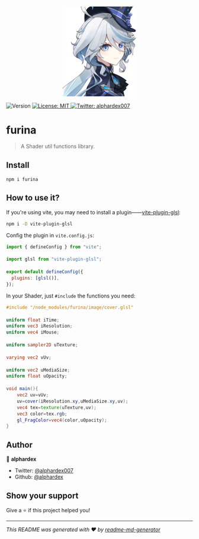 <p align="center">
  <img src="./assets/logo.jpg" width="200">
</p>
<p>
  <img alt="Version" src="https://img.shields.io/npm/v/furina.svg?v=1" />
  <a href="#" target="_blank">
    <img alt="License: MIT" src="https://img.shields.io/badge/License-MIT-yellow.svg" />
  </a>
  <a href="https://twitter.com/alphardex007" target="_blank">
    <img alt="Twitter: alphardex007" src="https://img.shields.io/twitter/follow/alphardex007.svg?style=social" />
  </a>
</p>

# furina

> A Shader util functions library.

## Install

```sh
npm i furina
```

## How to use it?

If you're using vite, you may need to install a plugin——[vite-plugin-glsl](https://github.com/UstymUkhman/vite-plugin-glsl):

```sh
npm i -D vite-plugin-glsl
```

Config the plugin in `vite.config.js`:

```js
import { defineConfig } from "vite";

import glsl from "vite-plugin-glsl";

export default defineConfig({
  plugins: [glsl()],
});
```

In your Shader, just `#include` the functions you need:

```glsl
#include "/node_modules/furina/image/cover.glsl"

uniform float iTime;
uniform vec3 iResolution;
uniform vec4 iMouse;

uniform sampler2D uTexture;

varying vec2 vUv;

uniform vec2 uMediaSize;
uniform float uOpacity;

void main(){
    vec2 uv=vUv;
    uv=cover(iResolution.xy,uMediaSize.xy,uv);
    vec4 tex=texture(uTexture,uv);
    vec3 color=tex.rgb;
    gl_FragColor=vec4(color,uOpacity);
}
```

## Author

👤 **alphardex**

- Twitter: [@alphardex007](https://twitter.com/alphardex007)
- Github: [@alphardex](https://github.com/alphardex)

## Show your support

Give a ⭐️ if this project helped you!

---

_This README was generated with ❤️ by [readme-md-generator](https://github.com/kefranabg/readme-md-generator)_
